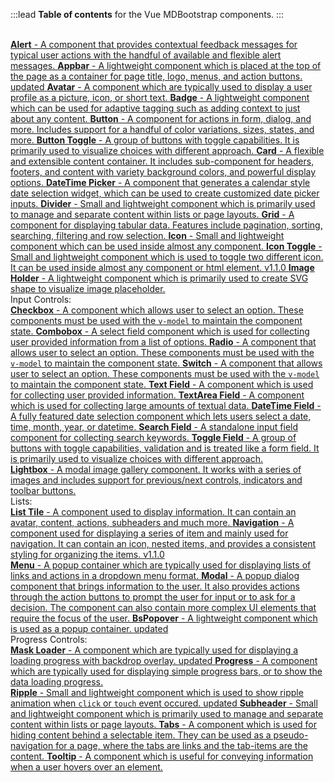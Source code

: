 :::lead
**Table of contents** for the Vue MDBootstrap components.
:::

<br>
<div class="list-group">
  <a href="#/components/alert" class="list-group-item list-group-item-action">
    <b>Alert</b> - A component that provides contextual feedback messages for typical user actions with 
    the handful of available and flexible alert messages.
  </a>
  <a href="#/components/appbar" class="list-group-item list-group-item-action">
    <b>Appbar</b> - A lightweight component which is placed at the top of the page as a container for page 
    title, logo, menus, and action buttons. <bs-badge color="warning">updated</bs-badge>
  </a>
  <a href="#/components/avatar" class="list-group-item list-group-item-action">
    <b>Avatar</b> - A component which are typically used to display a user profile as a picture, icon, 
    or short text. 
  </a>
  <a href="#/components/badge" class="list-group-item list-group-item-action">
    <b>Badge</b> - A lightweight component which can be used for adaptive tagging such as adding context 
    to just about any content.
  </a>
  <a href="#/components/button" class="list-group-item list-group-item-action">
    <b>Button</b> - A component for actions in form, dialog, and more. Includes support for a handful of 
    color variations, sizes, states, and more. 
  </a>
  <a href="#/components/button-toggle" class="list-group-item list-group-item-action">
    <b>Button Toggle</b> - A group of buttons with toggle capabilities. It is primarily used to visualize 
    choices with different approach.
  </a>
  <a href="#/components/card" class="list-group-item list-group-item-action">
    <b>Card</b> - A flexible and extensible content container. It includes sub-component for headers, 
    footers, and content with variety background colors, and powerful display options. 
  </a>
  <a href="#/components/datetime-picker" class="list-group-item list-group-item-action">
    <b>DateTime Picker</b> - A component that generates a calendar style date selection widget, which 
    can be used to create customized date picker inputs.
  </a>
  <a href="#/components/divider" class="list-group-item list-group-item-action">
    <b>Divider</b> - Small and lightweight component which is primarily used to manage and separate 
    content within lists or page layouts.
  </a>
  <a href="#/components/grid" class="list-group-item list-group-item-action">
    <b>Grid</b> - A component for displaying tabular data. Features include pagination, sorting, searching, 
    filtering and row selection.
  </a>
  <a href="#/components/icon" class="list-group-item list-group-item-action">
    <b>Icon</b> - Small and lightweight component which can be used inside almost any component.
  </a>
  <a href="#/components/icon-toggle" class="list-group-item list-group-item-action">
    <b>Icon Toggle</b> - Small and lightweight component which is used to toggle two different icon. It can be 
    used inside almost any component or html element. <bs-badge>v1.1.0</bs-badge>
  </a>
  <a href="#/components/image-holder" class="list-group-item list-group-item-action">
    <b>Image Holder</b> - A lightweight component which is primarily used to create SVG shape to visualize 
    image placeholder.
  </a>
  <div class="list-group-item">
    <div class="h5 mb-3">Input Controls:</div>
    <div class="list-group">
      <a href="#/components/input/checkbox" class="list-group-item list-group-item-action">
        <b>Checkbox</b> - A component which allows user to select an option. These components must be used 
        with the <code class="text-pink">v-model</code> to maintain the component state.
      </a>
      <a href="#/components/input/combobox" class="list-group-item list-group-item-action">
        <b>Combobox</b> - A select field component which is used for collecting user provided information 
        from a list of options.
      </a>
      <a href="#/components/input/radio" class="list-group-item list-group-item-action">
        <b>Radio</b> - A component that allows user to select an option. These components must be used 
        with the <code class="text-pink">v-model</code> to maintain the component state.
      </a>
      <a href="#/components/input/switch" class="list-group-item list-group-item-action">
        <b>Switch</b> - A component that allows user to select an option. These components must be used 
        with the <code class="text-pink">v-model</code> to maintain the component state.
      </a>
      <a href="#/components/input/text-field" class="list-group-item list-group-item-action">
        <b>Text Field</b> - A component which is used for collecting user provided information. 
      </a>
      <a href="#/components/input/text-area" class="list-group-item list-group-item-action">
        <b>TextArea Field</b> - A component which is used for collecting large amounts of textual data. 
      </a>
      <a href="#/components/input/datetime-field" class="list-group-item list-group-item-action">
        <b>DateTime Field</b> - A fully featured date selection component which lets users select a date, 
        time, month, year, or datetime. 
      </a>
      <a href="#/components/input/search-field" class="list-group-item list-group-item-action">
        <b>Search Field</b> - A standalone input field component for collecting search 
        keywords.
      </a>
      <a href="#/components/input/toggle-field" class="list-group-item list-group-item-action">
        <b>Toggle Field</b> - A group of buttons with toggle capabilities, validation and is treated 
        like a form field. It is primarily used to visualize choices with different approach. 
      </a>
    </div>
  </div>
  <a href="#/components/lightbox" class="list-group-item list-group-item-action">
    <b>Lightbox</b> - A modal image gallery component. It works with a series of images and includes support 
    for previous/next controls, indicators and toolbar buttons.
  </a>
  <div class="list-group-item">
    <div class="h5 mb-3">Lists:</div>
    <div class="list-group">
      <a href="#/components/lists/tile" class="list-group-item list-group-item-action">
        <b>List Tile</b> - A component used to display information. It can contain an avatar, content, actions, 
        subheaders and much more. 
      </a>
      <a href="#/components/lists/navigation" class="list-group-item list-group-item-action">
        <b>Navigation</b> - A component used for displaying a series of item and mainly used for navigation. It 
        can contain an icon, nested items, and provides a consistent styling for organizing the items.
        <bs-badge>v1.1.0</bs-badge>
      </a>
    </div>
  </div>
  <a href="#/components/menu" class="list-group-item list-group-item-action">
    <b>Menu</b> - A popup container which are typically used for displaying lists of links and actions in 
    a dropdown menu format. 
  </a>
  <a href="#/components/modal" class="list-group-item list-group-item-action">
    <b>Modal</b> - A popup dialog component that brings information to the user. It also provides actions 
    through the action buttons to prompt the user for input or to ask for a decision. The component can 
    also contain more complex UI elements that require the focus of the user. 
  </a>
  <a href="#/components/popover" class="list-group-item list-group-item-action">
    <b>BsPopover</b> - A lightweight component which is used as a popup container. 
    <bs-badge color="warning">updated</bs-badge>
  </a>
  <div class="list-group-item">
    <div class="h5 mb-3">Progress Controls:</div>
    <div class="list-group">
      <a href="#/components/progress-control/mask-loader" class="list-group-item list-group-item-action">
        <b>Mask Loader</b> - A component which are typically used for displaying a loading progress 
        with backdrop overlay. <bs-badge color="warning">updated</bs-badge>
      </a>
      <a href="#/components/progress-control/progress" class="list-group-item list-group-item-action">
        <b>Progress</b> - A component which are typically used for displaying simple progress 
        bars, or to show the data loading progress. 
      </a>
    </div>
  </div>
  <a href="#/components/ripple" class="list-group-item list-group-item-action">
    <b>Ripple</b> - Small and lightweight component which is used to show ripple animation when 
    <code class="text-pink">click</code> or <code class="text-pink">touch</code> event occured. 
    <bs-badge color="warning">updated</bs-badge>
  </a>
  <a href="#/components/subheader" class="list-group-item list-group-item-action">
    <b>Subheader</b> - Small and lightweight component which is primarily used to manage and separate content 
    within lists or page layouts.
  </a>
  <a href="#/components/tabs" class="list-group-item list-group-item-action">
    <b>Tabs</b> - A component which is used for hiding content behind a selectable item. They can 
    be used as a pseudo-navigation for a page, where the tabs are links and the tab-items are the content.
  </a>
  <a href="#/components/tooltip" class="list-group-item list-group-item-action">
    <b>Tooltip</b> - A component which is useful for conveying information when a user hovers over 
    an element.
  </a>
</div>
